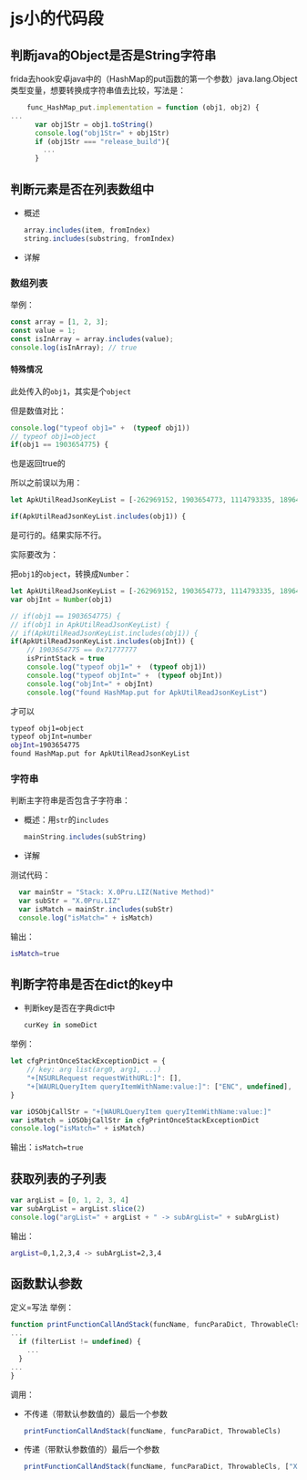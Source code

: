 # js小的代码段

## 判断java的Object是否是String字符串

frida去hook安卓java中的（HashMap的put函数的第一个参数）java.lang.Object类型变量，想要转换成字符串值去比较，写法是：

```js
    func_HashMap_put.implementation = function (obj1, obj2) {
...
      var obj1Str = obj1.toString()
      console.log("obj1Str=" + obj1Str)
      if (obj1Str === "release_build"){
        ...
      }
```

## 判断元素是否在列表数组中

* 概述
	```js
	array.includes(item, fromIndex)
	string.includes(substring, fromIndex)
	```
* 详解

### 数组列表

举例：

```js
const array = [1, 2, 3];
const value = 1;
const isInArray = array.includes(value);
console.log(isInArray); // true
```

#### 特殊情况

此处传入的`obj1`，其实是个`object`

但是数值对比：

```js
console.log("typeof obj1=" +  (typeof obj1))
// typeof obj1=object
if(obj1 == 1903654775) {
```

也是返回true的

所以之前误以为用：

```js
let ApkUtilReadJsonKeyList = [-262969152, 1903654773, 1114793335, 1896449818, 1903654775 ]

if(ApkUtilReadJsonKeyList.includes(obj1)) {
```

是可行的。结果实际不行。

实际要改为：

把`obj1`的`object`，转换成`Number`：

```js
let ApkUtilReadJsonKeyList = [-262969152, 1903654773, 1114793335, 1896449818, 1903654775 ]
var objInt = Number(obj1)

// if(obj1 == 1903654775) {
// if(obj1 in ApkUtilReadJsonKeyList) {
// if(ApkUtilReadJsonKeyList.includes(obj1)) {
if(ApkUtilReadJsonKeyList.includes(objInt)) {
	// 1903654775 == 0x71777777
	isPrintStack = true
	console.log("typeof obj1=" +  (typeof obj1))
	console.log("typeof objInt=" +  (typeof objInt))
	console.log("objInt=" + objInt)
	console.log("found HashMap.put for ApkUtilReadJsonKeyList")
```

才可以

```bash
typeof obj1=object
typeof objInt=number
objInt=1903654775
found HashMap.put for ApkUtilReadJsonKeyList
```

### 字符串

判断主字符串是否包含子字符串：

* 概述：用`str`的`includes`
	```js
	mainString.includes(subString)
	```
* 详解

测试代码：

```js
  var mainStr = "Stack: X.0Pru.LIZ(Native Method)"
  var subStr = "X.0Pru.LIZ"
  var isMatch = mainStr.includes(subStr)
  console.log("isMatch=" + isMatch)
```

输出：

```bash
isMatch=true
```

## 判断字符串是否在dict的key中

* 判断key是否在字典dict中
	```js
	curKey in someDict
	```

举例：

```js
let cfgPrintOnceStackExceptionDict = {
    // key: arg list(arg0, arg1, ...)
    "+[NSURLRequest requestWithURL:]": [],
    "+[WAURLQueryItem queryItemWithName:value:]": ["ENC", undefined],
}

var iOSObjCallStr = "+[WAURLQueryItem queryItemWithName:value:]"
var isMatch = iOSObjCallStr in cfgPrintOnceStackExceptionDict
console.log("isMatch=" + isMatch)
```

输出：`isMatch=true`

## 获取列表的子列表

```js
var argList = [0, 1, 2, 3, 4]
var subArgList = argList.slice(2)
console.log("argList=" + argList + " -> subArgList=" + subArgList)
```

输出：

```bash
argList=0,1,2,3,4 -> subArgList=2,3,4
```

## 函数默认参数

定义=写法 举例：

```js
function printFunctionCallAndStack(funcName, funcParaDict, ThrowableCls, filterList=undefined){
...
  if (filterList != undefined) {
    ...
  }
...
}
```

调用：

* 不传递（带默认参数值的）最后一个参数
	```js
	printFunctionCallAndStack(funcName, funcParaDict, ThrowableCls)
	```
* 传递（带默认参数值的）最后一个参数
	```js
	printFunctionCallAndStack(funcName, funcParaDict, ThrowableCls, ["X.0Pru.LIZ"])
	```
